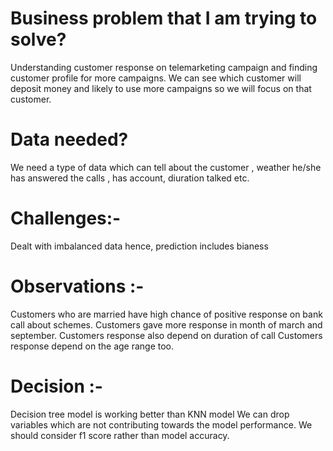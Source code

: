 # Business problem that I am trying to solve?
Understanding customer response on telemarketing campaign and finding customer profile for more campaigns.
We can see which customer will deposit money and likely to use more campaigns so we will focus on that customer.

# Data needed?
We need a type of data which can tell about the customer , weather he/she has answered the calls , has account, diuration talked etc.

# Challenges:-

Dealt with imbalanced data hence, prediction includes bianess

# Observations :-

Customers who are married have high chance of positive response on bank call about schemes.
Customers gave more response in month of march and september.
Customers response also depend on duration of call
Customers response depend on the age range too.

# Decision :-

Decision tree model is working better than KNN model
We can drop variables which are not contributing towards the model performance.
We should consider f1 score rather than model accuracy.
